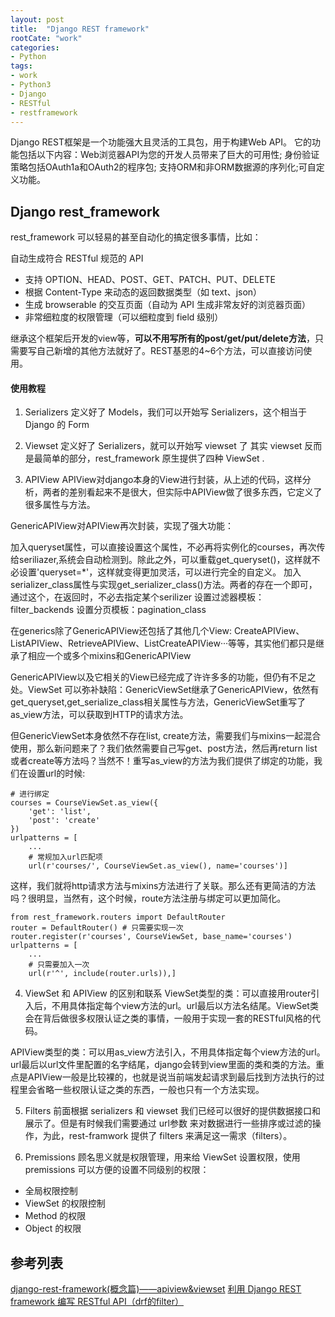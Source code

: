 ```yaml
---
layout: post
title:  "Django REST framework"
rootCate: "work"
categories:
- Python
tags:
- work
- Python3
- Django
- RESTful
- restframework
---
```


Django REST框架是一个功能强大且灵活的工具包，用于构建Web API。
它的功能包括以下内容：Web浏览器API为您的开发人员带来了巨大的可用性; 身份验证策略包括OAuth1a和OAuth2的程序包; 支持ORM和非ORM数据源的序列化;可自定义功能。

<!---more--->

## Django rest_framework
rest_framework 可以轻易的甚至自动化的搞定很多事情，比如：

自动生成符合 RESTful 规范的 API
+ 支持 OPTION、HEAD、POST、GET、PATCH、PUT、DELETE
+ 根据 Content-Type 来动态的返回数据类型（如 text、json）
+ 生成 browserable 的交互页面（自动为 API 生成非常友好的浏览器页面）
+ 非常细粒度的权限管理（可以细粒度到 field 级别）

继承这个框架后开发的view等，**可以不用写所有的post/get/put/delete方法**，只需要写自己新增的其他方法就好了。REST基恩的4~6个方法，可以直接访问使用。

#### 使用教程
1. Serializers
定义好了 Models，我们可以开始写 Serializers，这个相当于 Django 的 Form

2. Viewset
定义好了 Serializers，就可以开始写 viewset 了
其实 viewset 反而是最简单的部分，rest_framework 原生提供了四种 ViewSet .

3. APIView
APIView对django本身的View进行封装，从上述的代码，这样分析，两者的差别看起来不是很大，但实际中APIView做了很多东西，它定义了很多属性与方法。

GenericAPIView对APIView再次封装，实现了强大功能：

加入queryset属性，可以直接设置这个属性，不必再将实例化的courses，再次传给seriliazer,系统会自动检测到。除此之外，可以重载get_queryset()，这样就不必设置'queryset=*'，这样就变得更加灵活，可以进行完全的自定义。
加入serializer_class属性与实现get_serializer_class()方法。两者的存在一个即可，通过这个，在返回时，不必去指定某个serilizer
设置过滤器模板：filter_backends
设置分页模板：pagination_class

在generics除了GenericAPIView还包括了其他几个View: CreateAPIView、ListAPIView、RetrieveAPIView、ListCreateAPIView···等等，其实他们都只是继承了相应一个或多个mixins和GenericAPIView

GenericAPIView以及它相关的View已经完成了许许多多的功能，但仍有不足之处。ViewSet 可以弥补缺陷：GenericViewSet继承了GenericAPIView，依然有get_queryset,get_serialize_class相关属性与方法，GenericViewSet重写了as_view方法，可以获取到HTTP的请求方法。

但GenericViewSet本身依然不存在list, create方法，需要我们与mixins一起混合使用，那么新问题来了？我们依然需要自己写get、post方法，然后再return list或者create等方法吗？当然不！重写as_view的方法为我们提供了绑定的功能，我们在设置url的时候:
```
# 进行绑定
courses = CourseViewSet.as_view({
    'get': 'list',
    'post': 'create'
})
urlpatterns = [
    ...
    # 常规加入url匹配项
    url(r'courses/', CourseViewSet.as_view(), name='courses')]
```

这样，我们就将http请求方法与mixins方法进行了关联。那么还有更简洁的方法吗？很明显，当然有，这个时候，route方法注册与绑定可以更加简化。
```
from rest_framework.routers import DefaultRouter
router = DefaultRouter() # 只需要实现一次
router.register(r'courses', CourseViewSet, base_name='courses')
urlpatterns = [
    ...
    # 只需要加入一次
    url(r'^', include(router.urls)),]
```

4. ViewSet 和 APIView 的区别和联系
ViewSet类型的类：可以直接用router引入后，不用具体指定每个view方法的url。url最后以方法名结尾。ViewSet类会在背后做很多权限认证之类的事情，一般用于实现一套的RESTful风格的代码。

APIView类型的类：可以用as_view方法引入，不用具体指定每个view方法的url。url最后以url文件里配置的名字结尾，django会转到view里面的类和类的方法。重点是APIView一般是比较裸的，也就是说当前端发起请求到最后找到方法执行的过程里会省略一些权限认证之类的东西，一般也只有一个方法实现。

5. Filters
前面根据 serializers 和 viewset 我们已经可以很好的提供数据接口和展示了。但是有时候我们需要通过 url参数 来对数据进行一些排序或过滤的操作，为此，rest-framwork 提供了 filters 来满足这一需求（filters）。

6. Premissions
顾名思义就是权限管理，用来给 ViewSet 设置权限，使用 premissions 可以方便的设置不同级别的权限：
+ 全局权限控制
+ ViewSet 的权限控制
+ Method 的权限
+ Object 的权限



## 参考列表
[django-rest-framework(概念篇)——apiview&viewset](https://www.jianshu.com/p/2700ff413250)
[利用 Django REST framework 编写 RESTful API（drf的filter）](https://www.cnblogs.com/xiaojikuaipao/p/6009882.html)
